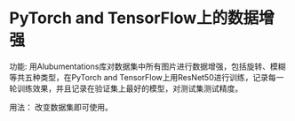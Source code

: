 # PyTorch and TensorFlow上的数据增强
功能:
用Alubumentations库对数据集中所有图片进行数据增强，包括旋转、模糊等共五种类型，在PyTorch and TensorFlow上用ResNet50进行训练，记录每一轮训练效果，并且记录在验证集上最好的模型，对测试集测试精度。

用法：
改变数据集即可使用。
